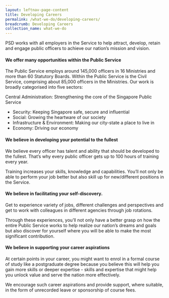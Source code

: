 ```yaml
---
layout: leftnav-page-content
title: Developing Careers
permalink: /what-we-do/developing-careers/
breadcrumb: Developing Careers
collection_name: what-we-do
---
```


PSD works with all employers in the Service to help attract, develop, retain and engage public officers to achieve our nation’s mission and vision.

#### We offer many opportunities within the Public Service
The Public Service employs around 145,000 officers in 16 Ministries and more than 60 Statutory Boards. Within the Public Service is the Civil Service, comprising about 85,000 officers in the Ministries. Our work is broadly categorised into five sectors:

Central Administration: Strengthening the core of the Singapore Public Service
* Security: Keeping Singapore safe, secure and influential
* Social: Growing the heartware of our society
* Infrastructure & Environment: Making our city-state a place to live in
* Economy: Driving our economy

#### We believe in developing your potential to the fullest
We believe every officer has talent and ability that should be developed to the fullest. That’s why every public officer gets up to 100 hours of training every year.

Training increases your skills, knowledge and capabilities. You’ll not only be able to perform your job better but also skill up for new/different positions in the Service.

#### We believe in facilitating your self-discovery.
Get to experience variety of jobs, different challenges and perspectives and get to work with colleagues in different agencies through job rotations.

Through these experiences, you’ll not only have a better grasp on how the entire Public Service works to help realize our nation’s dreams and goals but also discover for yourself where you will be able to make the most significant contribution.

#### We believe in supporting your career aspirations
At certain points in your career, you might want to enrol in a formal course of study like a postgraduate degree because you believe this will help you gain more skills or deeper expertise - skills and expertise that might help you unlock value and serve the nation more effectively.

We encourage such career aspirations and provide support, where suitable, in the form of unrecorded leave or sponsorship of course fees.
